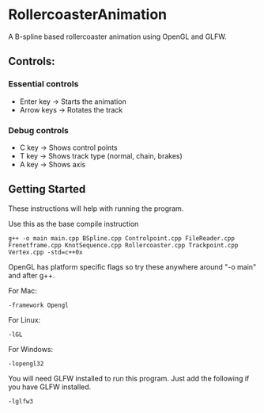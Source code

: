 # RollercoasterAnimation
A B-spline based rollercoaster animation using OpenGL and GLFW.

## Controls:

### Essential controls
* Enter key -> Starts the animation
* Arrow keys -> Rotates the track

### Debug controls
* C key -> Shows control points
* T key -> Shows track type (normal, chain, brakes)
* A key -> Shows axis

## Getting Started

These instructions will help with running the program.

Use this as the base compile instruction

~~~
g++ -o main main.cpp BSpline.cpp Controlpoint.cpp FileReader.cpp Frenetframe.cpp KnotSequence.cpp Rollercoaster.cpp Trackpoint.cpp Vertex.cpp -std=c++0x
~~~

OpenGL has platform specific flags so try these anywhere around "-o main" and after g++.

For Mac:
~~~
-framework Opengl
~~~

For Linux:
~~~
-lGL
~~~

For Windows:
~~~
-lopengl32
~~~

You will need GLFW installed to run this program.
Just add the following if you have GLFW installed.
~~~
-lglfw3
~~~